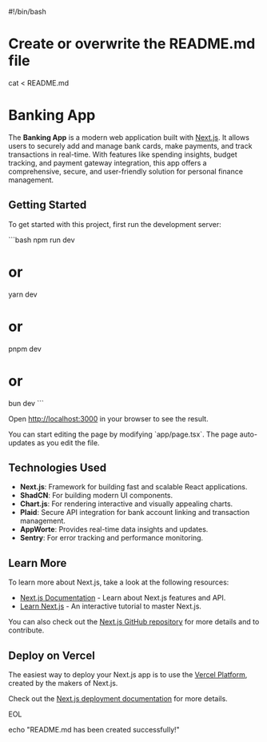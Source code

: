 #!/bin/bash

# Create or overwrite the README.md file
cat <<EOL > README.md
# Banking App

The **Banking App** is a modern web application built with [Next.js](https://nextjs.org). It allows users to securely add and manage bank cards, make payments, and track transactions in real-time. With features like spending insights, budget tracking, and payment gateway integration, this app offers a comprehensive, secure, and user-friendly solution for personal finance management.

## Getting Started

To get started with this project, first run the development server:

\`\`\`bash
npm run dev
# or
yarn dev
# or
pnpm dev
# or
bun dev
\`\`\`

Open [http://localhost:3000](http://localhost:3000) in your browser to see the result.

You can start editing the page by modifying \`app/page.tsx\`. The page auto-updates as you edit the file.

## Technologies Used

- **Next.js**: Framework for building fast and scalable React applications.
- **ShadCN**: For building modern UI components.
- **Chart.js**: For rendering interactive and visually appealing charts.
- **Plaid**: Secure API integration for bank account linking and transaction management.
- **AppWorte**: Provides real-time data insights and updates.
- **Sentry**: For error tracking and performance monitoring.

## Learn More

To learn more about Next.js, take a look at the following resources:

- [Next.js Documentation](https://nextjs.org/docs) - Learn about Next.js features and API.
- [Learn Next.js](https://nextjs.org/learn) - An interactive tutorial to master Next.js.

You can also check out the [Next.js GitHub repository](https://github.com/vercel/next.js) for more details and to contribute.

## Deploy on Vercel

The easiest way to deploy your Next.js app is to use the [Vercel Platform](https://vercel.com/new?utm_medium=default-template&filter=next.js&utm_source=create-next-app&utm_campaign=create-next-app-readme), created by the makers of Next.js.

Check out the [Next.js deployment documentation](https://nextjs.org/docs/app/building-your-application/deploying) for more details.

EOL

echo "README.md has been created successfully!"
